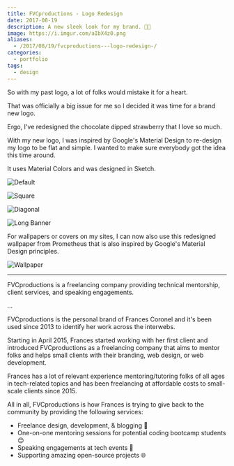 ```yaml
---
title: FVCproductions - Logo Redesign
date: 2017-08-19
description: A new sleek look for my brand. 🍫🍓
image: https://i.imgur.com/aIbX4z0.png
aliases:
  - /2017/08/19/fvcproductions---logo-redesign-/
categories:
  - portfolio
tags:
  - design
---
```


So with my past logo, a lot of folks would mistake it for a heart.

That was officially a big issue for me so I decided it was time for a brand new logo.

Ergo, I've redesigned the chocolate dipped strawberry that I love so much.

With my new logo, I was inspired by Google's Material Design to re-design my logo to be flat and simple. I wanted to make sure everybody got the idea this time around.

It uses Material Colors and was designed in Sketch.

![Default](https://i.imgur.com/ELyzZHD.png)

![Square](https://i.imgur.com/j7m0Lqw.png)

![Diagonal](https://i.imgur.com/RQHk4jG.png)

![Long Banner](https://i.imgur.com/W4t10dg.png)

For wallpapers or covers on my sites, I can now also use this redesigned wallpaper from Prometheus that is also inspired by Google's Material Design principles.

![Wallpaper](https://i.imgur.com/1iiIU2G.png)

---

FVCproductions is a freelancing company providing technical mentorship, client services, and speaking engagements.

...

FVCproductions is the personal brand of Frances Coronel and it's been used since 2013 to identify her work across the interwebs.

Starting in April 2015, Frances started working with her first client and introduced FVCproductions as a freelancing company that aims to mentor folks and helps small clients with their branding, web design, or web development.

Frances has a lot of relevant experience mentoring/tutoring folks of all ages in tech-related topics and has been freelancing at affordable costs to small-scale clients since 2015.

All in all, FVCproductions is how Frances is trying to give back to the community by providing the following services:

- Freelance design, development, & blogging 🤝
- One-on-one mentoring sessions for potential coding bootcamp students 😊
- Speaking engagements at tech events 💬
- Supporting amazing open-source projects 🌐
